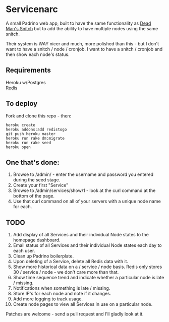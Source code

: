 Servicenarc
===========

A small Padrino web app, built to have the same functionality as [Dead Man's Snitch](https://deadmanssnitch.com) but to add the ability to have multiple nodes using the same snitch.

Their system is WAY nicer and much, more polished than this - but I don't want to have a snitch / node / cronjob. I want to have a snitch / cronjob and then show each node's status.

Requirements
-------------

Heroku w/Postgres<br/>
Redis

To deploy
---------

Fork and clone this repo - then:

	heroku create
	heroku addons:add redistogo
	git push heroku master
	heroku run rake dm:migrate
	heroku run rake seed
	heroku open

One that's done:
----------------

1. Browse to /admin/ - enter the username and password you entered during the seed stage.
2. Create your first "Service"
3. Browse to /admin/services/show/1 - look at the curl command at the bottom of the page.
4. Use that curl command on all of your servers with a unique node name for each.

TODO
----

1. Add display of all Services and their individual Node states to the homepage dashboard.
2. Email status of all Services and their individual Node states each day to each user.
3. Clean up Padrino boilerplate.
4. Upon deleting of a Service, delete all Redis data with it.
5. Show more historical data on a / service / node basis. Redis only stores 30 / service / node - we don't care more than that.
6. Show time sequence trend and indicate whether a particular node is late / missing.
7. Notifications when something is late / missing.
8. Store IP's for each node and note if it changes.
9. Add more logging to track usage.
10. Create node pages to view all Services in use on a particular node.

Patches are welcome - send a pull request and I'll gladly look at it.
